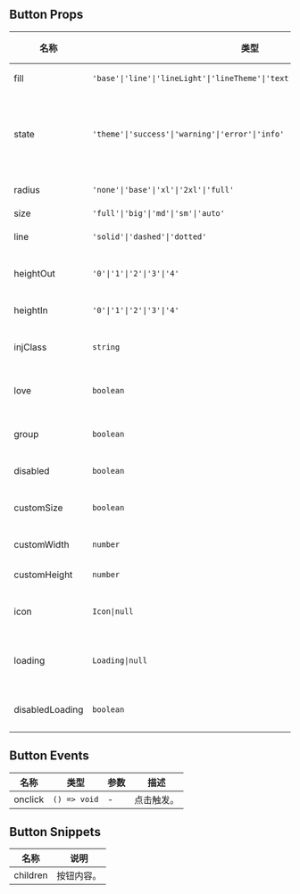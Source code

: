 ## Button Props

| 名称            | 类型                                                                          | 默认值    | 必传 | 说明                                                                           |
| --------------- | ----------------------------------------------------------------------------- | --------- | ---- | ------------------------------------------------------------------------------ |
| fill            | `'base'\|'line'\|'lineLight'\|'lineTheme'\|'text'\|'textTheme'\|'colorLight'` | `'base'`  | N    | 填充模式。                                                                     |
| state           | `'theme'\|'success'\|'warning'\|'error'\|'info'`                              | `'theme'` | N    | 状态色，theme 表示跟随主题色。                                                 |
| radius          | `'none'\|'base'\|'xl'\|'2xl'\|'full'`                                         | `'base'`  | N    | 圆角风格。                                                                     |
| size            | `'full'\|'big'\|'md'\|'sm'\|'auto'`                                           | `'big'`   | N    | 尺寸。                                                                         |
| line            | `'solid'\|'dashed'\|'dotted'`                                                 | `'solid'` | N    | 边框风格。                                                                     |
| heightOut       | `'0'\|'1'\|'2'\|'3'\|'4'`                                                     | `'2'`     | N    | 按钮外部高度。                                                                 |
| heightIn        | `'0'\|'1'\|'2'\|'3'\|'4'`                                                     | `'3'`     | N    | 按钮高度。                                                                     |
| injClass        | `string`                                                                      | `''`      | N    | 注入 CSS 名称。                                                                |
| love            | `boolean`                                                                     | `false`   | N    | 是否开启关爱版。                                                               |
| group           | `boolean`                                                                     | `false`   | N    | 是否使用按钮组。                                                               |
| disabled        | `boolean`                                                                     | `false`   | N    | 是否禁用。                                                                     |
| customSize      | `boolean`                                                                     | `false`   | N    | 是否自定义大小。                                                               |
| customWidth     | `number`                                                                      | `0`       | N    | 自定义宽度。                                                                   |
| customHeight    | `number`                                                                      | `0`       | N    | 自定义高度。                                                                   |
| icon            | `Icon\|null`                                                                  | `null`    | N    | 图标参数 [Icon Props](https://stdf.design/#/components?nav=icon&tab=1)。       |
| loading         | `Loading\|null`                                                               | `null`    | N    | 加载参数 [Loading Props](https://stdf.design/#/components?nav=loading&tab=1)。 |
| disabledLoading | `boolean`                                                                     | `false`   | N    | 加载时是否禁用。                                                               |

## Button Events

| 名称    | 类型         | 参数 | 描述       |
| ------- | ------------ | ---- | ---------- |
| onclick | `() => void` | -    | 点击触发。 |

## Button Snippets

| 名称     | 说明       |
| -------- | ---------- |
| children | 按钮内容。 |
